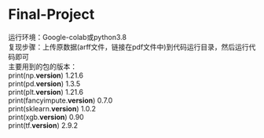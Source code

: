 # Final-Project
运行环境：Google-colab或python3.8 \
复现步骤：上传原数据(arff文件，链接在pdf文件中)到代码运行目录，然后运行代码即可\
主要用到的包的版本：\
print(np.__version__) 1.21.6\
print(pd.__version__) 1.3.5\
print(plt.__version__) 1.21.6\
print(fancyimpute.__version__) 0.7.0\
print(sklearn.__version__) 1.0.2\
print(xgb.__version__) 0.90\
print(tf.__version__) 2.9.2
